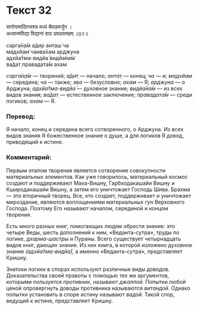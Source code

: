 # Текст 32

सर्गाणामादिरन्तश्च मध्यं चैवाहमर्जुन ।  
अध्यात्मविद्या विद्यानां वादः प्रवदतामहम् ॥३२॥

сарга̄н̣а̄м а̄дир анташ́ ча  
мадхйам̇ чаива̄хам арджуна  
адхйа̄тма-видйа̄ видйа̄на̄м̇  
ва̄дат̣ правадата̄м ахам

_сарга̄н̣а̄м_ — творений; _а̄дит̣_ — начало; _антат̣_ — конец; _ча_ — и; _мадхйам_ — середина; _ча_ — также; _эва_ — безусловно; _ахам_ — Я; _арджуна_ — о Арджуна; _адхйа̄тма-видйа̄_ — духовное знание; _видйа̄на̄м_ — из всех видов знания; _ва̄дат̣_ — естественное заключение; _правадата̄м_ — среди логиков; _ахам_ — Я.

### Перевод:

Я начало, конец и середина всего сотворенного, о Арджуна. Из всех видов знания Я божественное знание о душе, а для логиков Я довод, приводящий к истине.

### Комментарий:

Первым этапом творения является сотворение совокупности материальных элементов. Как уже говорилось, материальный космос создают и поддерживают Маха-Вишну, Гарбходакашайи Вишну и Кширодакашайи Вишну, а затем его уничтожает Господь Шива. Брахма — это вторичный творец. Все, кто создает, поддерживает и уничтожает мироздание, являются воплощениями материальных _гун_ Верховного Господа. Поэтому Его называют началом, серединой и концом творения.

Есть много разных книг, помогающих людям обрести знание: это четыре Веды, шесть дополнений к ним, «Веданта-сутра», труды по логике, _дхарма-шастры_ и Пураны. Всего существует четырнадцать видов книг, дающих знание. Из них книга, в которой изложено духовное знание _(адхйа̄тма-видйа̄),_ а именно «Веданта-сутра», представляет Кришну.

Знатоки логики в спорах используют различные виды доводов. Доказательства своей правоты с помощью тех же аргументов, которыми пользуется противник, называют _джалпой_. Попытки любой ценой опровергнуть доводы противника называются _витандой_. Однако попытки установить в споре истину называют _вадой_. Такой спор, ведущий к истине, представляет Кришну.
